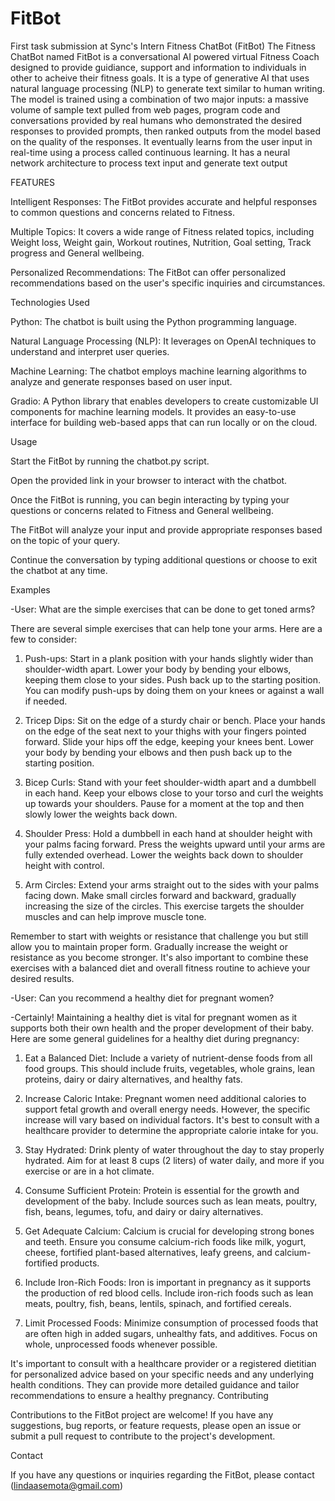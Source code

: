 # FitBot
First task submission at Sync's Intern
Fitness ChatBot (FitBot)
The Fitness ChatBot named FitBot is a conversational AI powered virtual Fitness Coach designed to provide guidiance, support and information to individuals in other to acheive their fitness goals. It is a type of generative AI that uses natural language processing (NLP) to generate text similar to human writing. The model is trained using a combination of two major inputs: a massive volume of sample text pulled from web pages, program code and conversations provided by real humans who demonstrated the desired responses to provided prompts, then ranked outputs from the model based on the quality of the responses.
It eventually learns from the user input in real-time using a process called continuous learning. It has a neural network architecture to process text input and generate text output

FEATURES

Intelligent Responses: The FitBot provides accurate and helpful responses to common questions and concerns related to Fitness.

Multiple Topics: It covers a wide range of Fitness related topics, including Weight loss, Weight gain, Workout routines, Nutrition, Goal setting, Track progress and General wellbeing.

Personalized Recommendations: The FitBot can offer personalized recommendations based on the user's specific inquiries and circumstances.

Technologies Used

Python: The chatbot is built using the Python programming language.

Natural Language Processing (NLP): It leverages on OpenAI techniques to understand and interpret user queries.

Machine Learning: The chatbot employs machine learning algorithms to analyze and generate responses based on user input.

Gradio: A Python library that enables developers to create customizable UI components for machine learning models. It provides an easy-to-use interface for building web-based apps that can run locally or on the cloud.



Usage

Start the FitBot by running the chatbot.py script.

Open the provided link in your browser to interact with the chatbot.

Once the FitBot is running, you can begin interacting by typing your questions or concerns related to Fitness and General wellbeing.

The FitBot will analyze your input and provide appropriate responses based on the topic of your query.

Continue the conversation by typing additional questions or choose to exit the chatbot at any time.

Examples

-User: What are the simple exercises that can be done to get toned arms?

There are several simple exercises that can help tone your arms. Here are a few to consider:

1. Push-ups: Start in a plank position with your hands slightly wider than shoulder-width apart. Lower your body by bending your elbows, keeping them close to your sides. Push back up to the starting position. You can modify push-ups by doing them on your knees or against a wall if needed.

2. Tricep Dips: Sit on the edge of a sturdy chair or bench. Place your hands on the edge of the seat next to your thighs with your fingers pointed forward. Slide your hips off the edge, keeping your knees bent. Lower your body by bending your elbows and then push back up to the starting position.

3. Bicep Curls: Stand with your feet shoulder-width apart and a dumbbell in each hand. Keep your elbows close to your torso and curl the weights up towards your shoulders. Pause for a moment at the top and then slowly lower the weights back down.

4. Shoulder Press: Hold a dumbbell in each hand at shoulder height with your palms facing forward. Press the weights upward until your arms are fully extended overhead. Lower the weights back down to shoulder height with control.

5. Arm Circles: Extend your arms straight out to the sides with your palms facing down. Make small circles forward and backward, gradually increasing the size of the circles. This exercise targets the shoulder muscles and can help improve muscle tone.

Remember to start with weights or resistance that challenge you but still allow you to maintain proper form. Gradually increase the weight or resistance as you become stronger. It's also important to combine these exercises with a balanced diet and overall fitness routine to achieve your desired results.

-User: Can you recommend a healthy diet for pregnant women?

-Certainly! Maintaining a healthy diet is vital for pregnant women as it supports both their own health and the proper development of their baby. Here are some general guidelines for a healthy diet during pregnancy:

1. Eat a Balanced Diet: Include a variety of nutrient-dense foods from all food groups. This should include fruits, vegetables, whole grains, lean proteins, dairy or dairy alternatives, and healthy fats.

2. Increase Caloric Intake: Pregnant women need additional calories to support fetal growth and overall energy needs. However, the specific increase will vary based on individual factors. It's best to consult with a healthcare provider to determine the appropriate calorie intake for you.

3. Stay Hydrated: Drink plenty of water throughout the day to stay properly hydrated. Aim for at least 8 cups (2 liters) of water daily, and more if you exercise or are in a hot climate.

4. Consume Sufficient Protein: Protein is essential for the growth and development of the baby. Include sources such as lean meats, poultry, fish, beans, legumes, tofu, and dairy or dairy alternatives.

5. Get Adequate Calcium: Calcium is crucial for developing strong bones and teeth. Ensure you consume calcium-rich foods like milk, yogurt, cheese, fortified plant-based alternatives, leafy greens, and calcium-fortified products.

6. Include Iron-Rich Foods: Iron is important in pregnancy as it supports the production of red blood cells. Include iron-rich foods such as lean meats, poultry, fish, beans, lentils, spinach, and fortified cereals.

7. Limit Processed Foods: Minimize consumption of processed foods that are often high in added sugars, unhealthy fats, and additives. Focus on whole, unprocessed foods whenever possible.

It's important to consult with a healthcare provider or a registered dietitian for personalized advice based on your specific needs and any underlying health conditions. They can provide more detailed guidance and tailor recommendations to ensure a healthy pregnancy.
Contributing

Contributions to the FitBot project are welcome! If you have any suggestions, bug reports, or feature requests, please open an issue or submit a pull request to contribute to the project's development.


Contact

If you have any questions or inquiries regarding the FitBot, please contact (lindaasemota@gmail.com)
